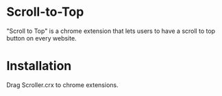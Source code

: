 Scroll-to-Top
=============

"Scroll to Top" is a chrome extension that lets users to have a scroll to top button on every website.

Installation
============

Drag Scroller.crx to chrome extensions.
